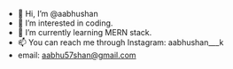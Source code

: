 - 👋 Hi, I’m @aabhushan
- 👀 I’m interested in coding.
- 🌱 I’m currently learning MERN stack.
 - 📫 You can reach me through Instagram: aabhushan___k 
 - email: aabhu57shan@gmail.com 

<!---
aabhushan155/aabhushan155 is a ✨ special ✨ repository because its `README.md` (this file) appears on your GitHub profile.
You can click the Preview link to take a look at your changes.
--->
